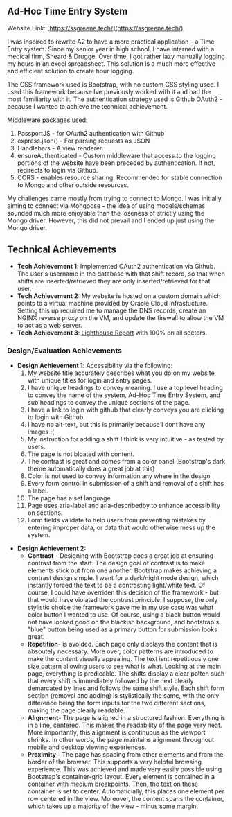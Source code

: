 ## Ad-Hoc Time Entry System

Website Link: [https://ssgreene.tech/](https://ssgreene.tech/)

I was inspired to rewrite A2 to have a more practical application - a Time Entry system. Since my senior year in high school, I have interned with a medical firm, Sheard & Drugge. Over time, I got rather lazy manually logging my hours in an excel spreadsheet. This solution is a much more effective and efficient solution to create hour logging.

The CSS framework used is Bootstrap, with no custom CSS styling used. I used this framework because Ive previously worked with it and had the most familiarity with it. The authentication strategy used is Github OAuth2 - because I wanted to achieve the technical achievement.

Middleware packages used:

1. PassportJS - for OAuth2 authentication with Github
2. express.json() - For parsing requests as JSON
3. Handlebars - A view renderer.
4. ensureAuthenticated - Custom middleware that access to the logging portions of the website have been preceded by authentication. If not, redirects to login via Github.
5. CORS - enables resource sharing. Recommended for stable connection to Mongo and other outside resources.

My challenges came mostly from trying to connect to Mongo. I was initially aiming to connect via Mongoose - the idea of using models/schemas sounded much more enjoyable than the loseness of strictly using the Mongo driver. However, this did not prevail and I ended up just using the Mongo driver.

## Technical Achievements

- **Tech Achievement 1**: Implemented OAuth2 authentication via Github. The user's username in the database with that shift record, so that when shifts are inserted/retrieved they are only inserted/retrieved for that user.
- **Tech Achievement 2:** My website is hosted on a custom domain which points to a virtual machine provided by Oracle Cloud Infrastucture. Setting this up required me to manage the DNS records, create an NGINX reverse proxy on the VM, and update the firewall to allow the VM to act as a web server.
- **Tech Achievement 3**: [Lighthouse Report](https://pagespeed.web.dev/analysis/https-ssgreene-tech/j0bujudmg8?form_factor=desktop) with 100% on all sectors.

### Design/Evaluation Achievements

- **Design Achievement 1**: Accessibility via the following:
  1. My website title accurately describes what you do on my website, with unique titles for login and entry pages.
  2. I have unique headings to convey meaning. I use a top level heading to convey the name of the system, Ad-Hoc Time Entry System, and sub headings to convey the unique sections of the page.
  3. I have a link to login with github that clearly conveys you are clicking to login with Github.
  4. I have no alt-text, but this is primarily because I dont have any images :(
  5. My instruction for adding a shift I think is very intuitive - as tested by users.
  6. The page is not bloated with content.
  7. The contrast is great and comes from a color panel (Bootstrap's dark theme automatically does a great job at this)
  8. Color is not used to convey information any where in the design
  9. Every form control in submission of a shift and removal of a shift has a label.
  10. The page has a set language.
  11. Page uses aria-label and aria-describedby to enhance accessibility on sections.
  12. Form fields validate to help users from preventing mistakes by entering improper data, or data that would otherwise mess up the system.

* **Design Achievement 2:**
  * **Contrast** - Designing with Bootstrap does a great job at ensuring contrast from the start. The design goal of contrast is to make elements stick out from one another. Bootstrap makes achieving a contrast design simple. I went for a dark/night mode design, which instantly forced the text to be a contrasting light/white text. Of course, I could have overriden this decision of the framework - but that would have violated the contrast principle. I suppose, the only stylistic choice the framework gave me in my use case was what color button I wanted to use. Of course, using a black button would not have looked good on the blackish background, and bootstrap's "blue" button being used as a primary button for submission looks great.
  * **Repetition**- is avoided. Each page only displays the content that is absoutely necessary. More over, color patterns are introduced to make the content visually appealing. The text isnt repetitiously one size pattern allowing users to see what is what. Looking at the main page, everything is predicable. The shifts display a clear patten such that every shift is immediately followed by the next clearly demarcated by lines and follows the same shift style. Each shift form section (removal and adding)  is stylistically the same, with the only difference being the form inputs for the two different sections, making the page clearly readable.
  * **Alignment**- The page is aligned in a structured fashion. Everything is in a line, centered. This makes the readability of the page very neat. More importantly, this alignment is continuous as the viewport shrinks. In other words, the page maintains alignment throughout mobile and desktop viewing experiences.
  * **Proximity -** The page has spacing from other elements and from the border of the browser. This supports a very helpful browsing experience. This was achieved and made very easily possible using Bootstrap's container-grid layout. Every element is contained in a container with medium breakpoints. Then, the text on these container is set to center. Automaticially, this places one element per row centered in the view. Moreover, the content spans the container, which takes up a majority of the view - minus some margin.
